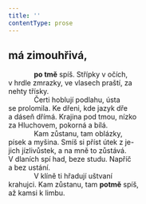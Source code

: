 ```yaml
---
title: ''
contentType: prose
---
```


## má zimouhřivá,

             **po tmě** spíš. Střípky v očích,  
v hrdle zmrazky, ve vlasech praští, za  
nehty třísky.  
             Čerti hoblují podlahu, ústa  
se prolomila. Ke dřeni, kde jazyk dře  
a dáseň dřímá. Krajina pod tmou, nízko  
za Hluchovem, pokorná a bílá.  
             Kam zůstanu, tam oblázky,  
písek a myšina. Smíš si příst útek z je-  
jich jízlivůstek, a na mně to zůstává.  
V dlaních spí had, beze studu. Napříč  
a bez ustání.  
             V klíně ti hřadují uštvaní  
krahujci. Kam zůstanu, tam **potmě** spíš,  
až kamsi k limbu.
